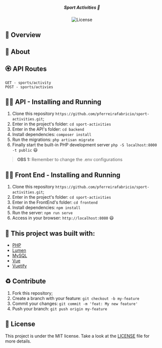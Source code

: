 <h5 align="center">
  <b>Sport Activities</b> 🥋
</h5>
<p align="center">
  <img alt="License" src="https://img.shields.io/badge/license-MIT-green">
</p>

## :eyes: Overview 
<div>
</div>

## :open_book: About 

## :rosette: API Routes
```
GET - sports/activity
POST - sports/activies
```

## :running_man: API - Installing and Running
 1. Clone this repository ```https://github.com/pferreirafabricio/sport-activities.git```;
 2. Enter in the project's folder: ```cd sport-activities```
 3. Enter in the API's folder: ```cd backend```
 4. Install dependencies: ```composer install```
 5. Run the migrations: ```php artisan migrate```
 6. Finally start the built-in PHP development server ```php -S localhost:8000 -t public``` 😃
 > __OBS 1:__ Remember to change the .env configurations <br/>
 
## 	:running_woman: Front End - Installing and Running
 1. Clone this repository ```https://github.com/pferreirafabricio/sport-activities.git```;
 2. Enter in the project's folder: ```cd sport-activities```
 3. Enter in the FrontEnd's folder: ```cd frontend```
 4. Install dependencies: ```npm install```
 5. Run the server: ```npm run serve```
 6. Access in your browser: ```http://localhost:8080``` 😃

## :bricks: This project was built with: 
- [PHP](https://www.php.net)
- [Lumen](https://lumen.laravel.com/)
- [MySQL](https://www.mysql.com)
- [Vue](https://vuejs.org/)
- [Vuetify](https://vuetifyjs.com/)

## :recycle: Contribute
 1. Fork this repository;
 2. Create a branch with your feature: ```git checkout -b my-feature```
 3. Commit your changes: ```git commit -m 'feat: My new feature'```
 4. Push your branch: ```git push origin my-feature```
 
## :page_with_curl:	License
This project is under the MIT license. Take a look at the [LICENSE](LICENSE.md) file for more details.
